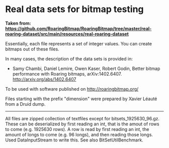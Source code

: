 # Real data sets for bitmap testing

**Taken from: https://github.com/RoaringBitmap/RoaringBitmap/tree/master/real-roaring-dataset/src/main/resources/real-roaring-dataset**

Essentially, each file represents a set of integer values. You can create bitmaps out of these files.

In many cases, the description of the data sets is provided in:

* Samy Chambi, Daniel Lemire, Owen Kaser, Robert Godin, Better bitmap performance with Roaring bitmaps, arXiv:1402.6407.
http://arxiv.org/abs/1402.6407

To be used with software published on http://roaringbitmap.org/

Files starting with the prefix "dimension" were prepared by Xavier Léauté from
a Druid dump.

---

All files are zipped collection of textfiles except for bitsets_1925630_96.gz. These can be deserialized by first reading an int, that is the amout of rows to come (e.g. 1925630 rows). A row is read by first reading an int, the amount of longs to come (e.g. 96 longs), and then reading those longs. Used DataInputStream to write this. See also BitSetUtilBenchmark.

